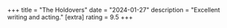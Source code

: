 +++
title = "The Holdovers"
date = "2024-01-27"
description = "Excellent writing and acting."
[extra]
rating = 9.5
+++

